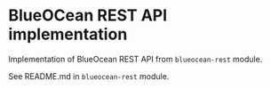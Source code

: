 # BlueOCean REST API implementation

Implementation of BlueOcean REST API from `blueocean-rest` module.

See README.md in `blueocean-rest` module.    
    


    

    
